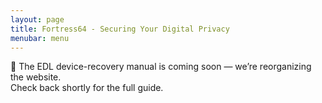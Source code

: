 ```yaml
---
layout: page
title: Fortress64 - Securing Your Digital Privacy
menubar: menu
---
```


🚀 The EDL device-recovery manual is coming soon — we’re reorganizing the website.  
Check back shortly for the full guide.

